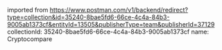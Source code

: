 imported from https://www.postman.com/v1/backend/redirect?type=collection&id=35240-8bae5fd6-66ce-4c4a-84b3-9005ab1373cf&entityId=13505&publisherType=team&publisherId=37129
collectionId: 35240-8bae5fd6-66ce-4c4a-84b3-9005ab1373cf
name: Cryptocompare